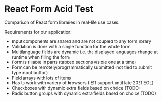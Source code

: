 # React Form Acid Test

Comparison of React form libraries in real-life use cases.

Requirements for our application:

- Input components are shared and are not coupled to any form library
- Validation is done with a single function for the whole form
- Multilanguage fields are dynamic i.e. the displayed languages change at runtime when filling the form
- Form is fillable in parts (tabbed sections visible one at a time)
- Form can be remotely/programmatically submitted (not tied to submit type input button)
- Field arrays with lots of items
- Has to work with variery of browsers (IE11 support until late 2021 EOL)
- Checkboxes with dynamic extra fields based on choice (TODO)
- Radio button groups with dynamic extra fields based on choice (TODO)
